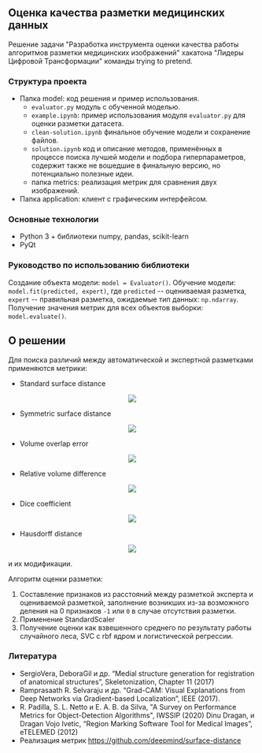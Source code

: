 ## Оценка качества разметки медицинских данных
Решение задачи "Разработка инструмента оценки качества работы алгоритмов разметки медицинских изображений" хакатона "Лидеры Цифровой Трансформации" команды trying to pretend.

### Структура проекта
- Папка model: код решения и пример использования.
  - `evaluator.py` модуль с обученной моделью.
  - `example.ipynb`: пример использования модуля `evaluator.py` для оценки разметки датасета.
  - `clean-solution.ipynb` финальное обучение модели и сохранение файлов.
  - `solution.ipynb` код и описание методов, применённых в процессе поиска лучшей модели и подбора гиперпараметров, содержит также не вошедшие в финальную версию, но потенциально полезные идеи.
  - папка metrics: реализация метрик для сравнения двух изображений.
- Папка application: клиент с графическим интерфейсом.

### Основные технологии
- Python 3 + библиотеки numpy, pandas, scikit-learn
- PyQt

### Руководство по использованию библиотеки
Создание объекта модели: `model = Evaluator()`.
Обучение модели: `model.fit(predicted, expert)`, где `predicted` -- оцениваемая разметка, `expert` -- правильная разметка, ожидаемые тип данных: `np.ndarray`.
Получение значения метрик для всех объектов выборки: `model.evaluate()`.

## О решении
Для поиска различий между автоматической и экспертной разметками применяются метрики:
- Standard surface distance
<p align="center">
  <img src="https://latex.codecogs.com/svg.latex?AvD=\frac{1}{Y}\sum_{y\in%20Y}D_X(y)" /> 
</p>

- Symmetric surface distance
<p align="center">
  <img src="https://latex.codecogs.com/svg.latex?AvSD=\frac{1}{|X|+|Y|}\left(\sum_{x\in%20X}D_Y(x)+\sum_{y\in%20Y}D_X(y)\right)=\frac{|Y|AvD_Y(X,%20Y)+|X|AvD(Y,%20X)}{|X|+|Y|}" /> 
</p>

- Volume overlap error
<p align="center">
  <img src="https://latex.codecogs.com/svg.latex?VOE=100\times\left(1-\frac{|X\cap%20Y|}{|X|+|Y|}\right)" /> 
</p>

- Relative volume difference
<p align="center">
  <img src="https://latex.codecogs.com/svg.latex?RVD%20=%20100\times\frac{|X|-|Y|}{|Y|}" /> 
</p>

- Dice coefficient
<p align="center">
  <img src="https://latex.codecogs.com/svg.latex?DICE%20=%20\frac{2|X\cap%20Y|}{|X|+|Y|}" /> 
</p>

- Hausdorff distance
<p align="center">
  <img src="https://latex.codecogs.com/svg.latex?D=\max\{\max_{x\in%20X}\min_{y\in%20Y}d(x,%20y),%20\max_{y\in%20Y}\min_{x\in%20X}d(x,%20y)\}" /> 
</p>

и их модификации.


Алгоритм оценки разметки:
1. Составление признаков из расстояний между разметкой эксперта и оцениваемой разметкой, заполнение возникших из-за возможного деления на 0 признаков `-1` или `0` в случае отсутствия разметки.
2. Применение StandardScaler
3. Получение оценки как взвешенного среднего по результату работы случайного леса, SVC с rbf ядром и логистической регрессии.

### Литература
- SergioVera, DeboraGil и др. “Medial structure generation for registration of anatomical structures”, Skeletonization, Chapter 11 (2017)
- Ramprasaath R. Selvaraju и др. “Grad-CAM: Visual Explanations from Deep Networks via Gradient-based Localization”, IEEE (2017).
- R. Padilla, S. L. Netto и E. A. B. da Silva, "A Survey on Performance Metrics for Object-Detection Algorithms", IWSSIP (2020)
Dinu Dragan, и Dragan Vojo Ivetic, “Region Marking Software Tool for Medical Images”, eTELEMED (2012)
- Реализация метрик https://github.com/deepmind/surface-distance
